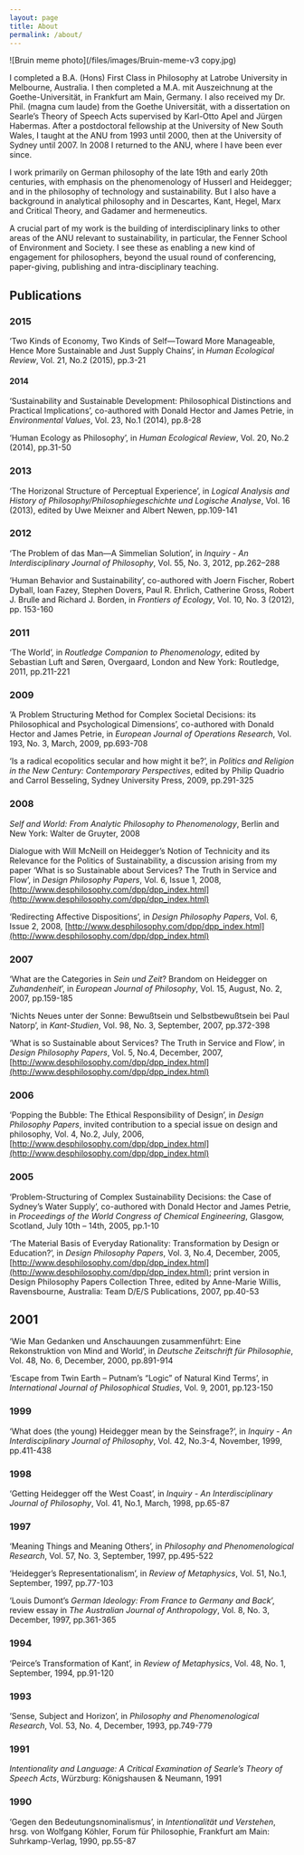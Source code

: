```yaml
---
layout: page
title: About
permalink: /about/
---
```


![Bruin meme photo](/files/images/Bruin-meme-v3 copy.jpg)

I completed a B.A. (Hons) First Class in Philosophy at Latrobe University in Melbourne, Australia. I then completed a M.A. mit Auszeichnung at the Goethe-Universität, in Frankfurt am Main, Germany. I also received my Dr. Phil. (magna cum laude) from the Goethe Universität, with a dissertation on Searle’s Theory of Speech Acts supervised by Karl-Otto Apel and Jürgen Habermas. After a postdoctoral fellowship at the University of New South Wales, I taught at the ANU from 1993 until 2000, then at the University of Sydney until 2007. In 2008 I returned to the ANU, where I have been ever since.

I work primarily on German philosophy of the late 19th and early 20th centuries, with emphasis on the phenomenology of Husserl and Heidegger; and in the philosophy of technology and sustainability. But I also have a background in analytical philosophy and in Descartes, Kant, Hegel, Marx and Critical Theory, and Gadamer and hermeneutics.

A crucial part of my work is the building of interdisciplinary links to other areas of the ANU relevant to sustainability, in particular, the Fenner School of Environment and Society. I see these as enabling a new kind of engagement for philosophers, beyond the usual round of conferencing, paper-giving, publishing and intra-disciplinary teaching.

## Publications

### 2015

‘Two Kinds of Economy, Two Kinds of Self—Toward More Manageable, Hence More Sustainable and Just Supply Chains’, in _Human Ecological Review_, Vol. 21, No.2 (2015), pp.3-21

#### 2014

‘Sustainability and Sustainable Development: Philosophical Distinctions and Practical Implications’, co-authored with Donald Hector and James Petrie, in _Environmental Values_, Vol. 23, No.1 (2014), pp.8-28

‘Human Ecology as Philosophy’, in _Human Ecological Review_, Vol. 20, No.2 (2014), pp.31-50

### 2013

‘The Horizonal Structure of Perceptual Experience’, in _Logical Analysis and History of Philosophy/Philosophiegeschichte und Logische Analyse_, Vol. 16 (2013), edited by Uwe Meixner and Albert Newen, pp.109-141

### 2012

‘The Problem of das Man—A Simmelian Solution’, in _Inquiry - An Interdisciplinary Journal of Philosophy_, Vol. 55, No. 3, 2012, pp.262–288

‘Human Behavior and Sustainability’, co-authored with Joern Fischer, Robert Dyball, Ioan Fazey, Stephen Dovers, Paul R. Ehrlich, Catherine Gross, Robert J. Brulle and Richard J. Borden, in _Frontiers of Ecology_, Vol. 10, No. 3 (2012), pp. 153-160

### 2011

‘The World’, in _Routledge Companion to Phenomenology_, edited by Sebastian Luft and Søren, Overgaard, London and New York: Routledge, 2011, pp.211-221

### 2009

‘A Problem Structuring Method for Complex Societal Decisions: its Philosophical and Psychological Dimensions’, co-authored with Donald Hector and James Petrie, in _European Journal of Operations Research_, Vol. 193, No. 3, March, 2009, pp.693-708

‘Is a radical ecopolitics secular and how might it be?’, in _Politics and Religion in the New Century: Contemporary Perspectives_, edited by Philip Quadrio and Carrol Besseling, Sydney University Press, 2009, pp.291-325

### 2008

_Self and World: From Analytic Philosophy to Phenomenology_, Berlin and New York: Walter de Gruyter, 2008

Dialogue with Will McNeill on Heidegger’s Notion of Technicity and its Relevance for the Politics of Sustainability, a discussion arising from my paper ‘What is so Sustainable about Services? The Truth in Service and Flow’, in _Design Philosophy Papers_, Vol. 6, Issue 1, 2008, [http://www.desphilosophy.com/dpp/dpp_index.html](http://www.desphilosophy.com/dpp/dpp_index.html)

‘Redirecting Affective Dispositions’, in _Design Philosophy Papers_, Vol. 6, Issue 2, 2008, [http://www.desphilosophy.com/dpp/dpp_index.html](http://www.desphilosophy.com/dpp/dpp_index.html)

### 2007

‘What are the Categories in _Sein und Zeit_? Brandom on Heidegger on _Zuhandenheit_’, in _European Journal of Philosophy_, Vol. 15, August, No. 2, 2007, pp.159-185

‘Nichts Neues unter der Sonne: Bewußtsein und Selbstbewußtsein bei Paul Natorp’, in _Kant-Studien_, Vol. 98, No. 3, September, 2007, pp.372-398

‘What is so Sustainable about Services? The Truth in Service and Flow’, in _Design Philosophy Papers_, Vol. 5, No.4, December, 2007, [http://www.desphilosophy.com/dpp/dpp_index.html](http://www.desphilosophy.com/dpp/dpp_index.html)

### 2006

‘Popping the Bubble: The Ethical Responsibility of Design’, in _Design Philosophy Papers_, invited contribution to a special issue on design and philosophy, Vol. 4, No.2, July, 2006, [http://www.desphilosophy.com/dpp/dpp_index.html](http://www.desphilosophy.com/dpp/dpp_index.html)

### 2005

‘Problem-Structuring of Complex Sustainability Decisions: the Case of Sydney’s Water Supply’, co-authored with Donald Hector and James Petrie, in _Proceedings of the World Congress of Chemical Engineering_, Glasgow, Scotland, July 10th – 14th, 2005, pp.1-10

‘The Material Basis of Everyday Rationality: Transformation by Design or Education?’, in _Design Philosophy Papers_, Vol. 3, No.4, December, 2005, [http://www.desphilosophy.com/dpp/dpp_index.html](http://www.desphilosophy.com/dpp/dpp_index.html); print version in Design Philosophy Papers Collection Three, edited by Anne-Marie Willis, Ravensbourne, Australia: Team D/E/S Publications, 2007, pp.40-53

## 2001

‘Wie Man Gedanken und Anschauungen zusammenführt: Eine Rekonstruktion von Mind and World’, in _Deutsche Zeitschrift für Philosophie_, Vol. 48, No. 6, December, 2000, pp.891-914

‘Escape from Twin Earth – Putnam’s “Logic” of Natural Kind Terms’, in _International Journal of Philosophical Studies_, Vol. 9, 2001, pp.123-150

### 1999

‘What does (the young) Heidegger mean by the Seinsfrage?’, in _Inquiry - An Interdisciplinary Journal of Philosophy_, Vol. 42, No.3-4, November, 1999, pp.411-438

### 1998

‘Getting Heidegger off the West Coast’, in _Inquiry - An Interdisciplinary Journal of Philosophy_, Vol. 41, No.1, March, 1998, pp.65-87

### 1997

‘Meaning Things and Meaning Others’, in _Philosophy and Phenomenological Research_, Vol. 57, No. 3, September, 1997, pp.495-522

‘Heidegger’s Representationalism’, in _Review of Metaphysics_, Vol. 51, No.1, September, 1997, pp.77-103

‘Louis Dumont’s _German Ideology: From France to Germany and Back_’, review essay in _The Australian Journal of Anthropology_, Vol. 8, No. 3, December, 1997, pp.361-365

### 1994

‘Peirce’s Transformation of Kant’, in _Review of Metaphysics_, Vol. 48, No. 1, September, 1994, pp.91-120

### 1993

‘Sense, Subject and Horizon’, in _Philosophy and Phenomenological Research_, Vol. 53, No. 4, December, 1993, pp.749-779

### 1991

_Intentionality and Language: A Critical Examination of Searle’s Theory of Speech Acts_, Würzburg: Königshausen & Neumann, 1991

### 1990

‘Gegen den Bedeutungsnominalismus’, in _Intentionalität und Verstehen_, hrsg. von Wolfgang Köhler, Forum für Philosophie, Frankfurt am Main: Suhrkamp-Verlag, 1990, pp.55-87

